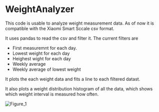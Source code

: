 # WeightAnalyzer

 

 

This code is usable to analyze weight measurement data. As of now it is compatible with the Xiaomi Smart Sccale csv format.

It uses pandas to read the csv and filter it. The current filters are

- First measuremnt for each day.
- Lowest weight for each day
- Heighest wight for each day
- Weekly average
- Weekly average of lowest weight

 

It plots the each weight data and fits a line to each filtered datast.

It also plots a weight distribution histogram of all the data, which shows which weight interval is measured how often.

 ![Figure_1](https://user-images.githubusercontent.com/2387022/152677052-50920a7d-e1d7-46b2-962f-d8c41d0e3487.png)


